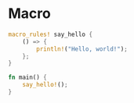 # Macro

```rust 
macro_rules! say_hello {
    () => {
        println!("Hello, world!");
    };
}

fn main() {
    say_hello!();
}

```
